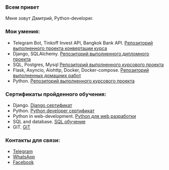 ### Всем привет

Меня зовут Дмитрий, Python-developer.

### Мои умения:
- Telegram Bot, Tinkoff Invest API, Bangkok Bank API. [Репозиторий выполненного проекта конвертации курса](https://github.com/ZverevDmitriyZDV/Telebot_for_banks_rates)
- Django, SQLAlchemy. [Репозиторий выполненного дипломного проекта](https://github.com/ZverevDmitriyZDV/ZDV_Diploma_DRF_backend)
- SQL, Postgres, Mysql [Репозиторий выполненного курсового проекта](https://github.com/ZverevDmitriyZDV/ZDV-Diploma-VK-SQL-Request)
- Flask, Asyncio, Aiohttp, Docker, Docker-compose. [Репозиторий выполненных домашних работ](https://github.com/ZverevDmitriyZDV/HW-Terminal-simple_crud-doker-heroku)
- Python. [Репозиторий выполненного курсового проекта](https://github.com/ZverevDmitriyZDV/ZDV-Diploma-Yandex-VK-Copy/blob/main/diplom.py)

### Сертификаты пройденного обучения:
- Django. [Django сертификат](https://github.com/ZverevDmitriyZDV/ZverevDmitriyZDV/blob/main/Python%20DJANGO.pdf)
- Python. [Python developer сертификат](https://github.com/ZverevDmitriyZDV/ZverevDmitriyZDV/blob/main/Python%20developer.pdf)
- Python in web-development. [Python для web разработки](https://github.com/ZverevDmitriyZDV/ZverevDmitriyZDV/blob/main/Python%20in%20Web.pdf)
- SQL and database. [SQL обучение ](https://github.com/ZverevDmitriyZDV/ZverevDmitriyZDV/blob/main/Python%20SQl%20DataBase.pdf)
- GIT. [GIT](https://github.com/ZverevDmitriyZDV/ZverevDmitriyZDV/blob/main/Python%20GIT.pdf)

### Контакты для связи: 
- [Telegram](https://t.me/ZverevDmitriy)
- [WhatsApp](https://wa.me/79167043794)
- [Facebook](https://www.facebook.com/profile.php?id=100025368426971)
<!--


